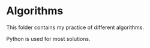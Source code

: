 # Algorithms

This folder contains my practice of different algorithms.

Python is used for most solutions.
